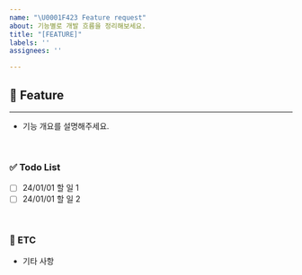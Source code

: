```yaml
---
name: "\U0001F423 Feature request"
about: 기능별로 개발 흐름을 정리해보세요.
title: "[FEATURE]"
labels: ''
assignees: ''

---
```


## 🐣 Feature
---
- 기능 개요를 설명해주세요.

<br/>

### ✅ Todo List
- [ ] 24/01/01 할 일 1
- [ ] 24/01/01 할 일 2

<br/>

### 🎸 ETC
- 기타 사항
